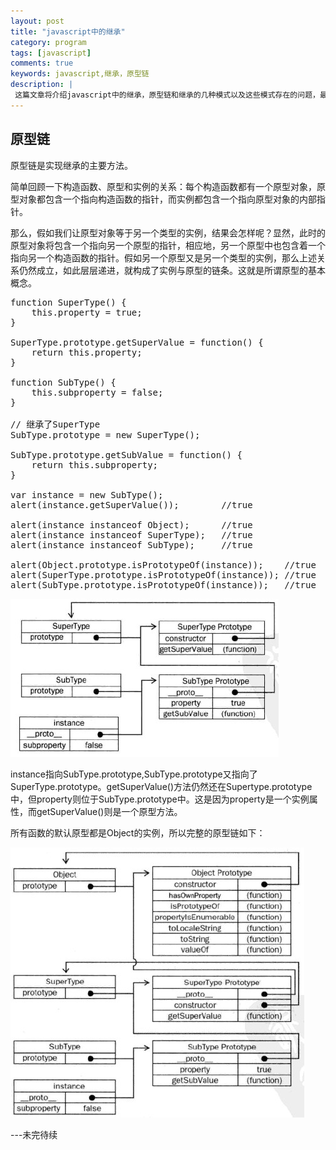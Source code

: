```yaml
---
layout: post
title: "javascript中的继承"
category: program
tags: [javascript]
comments: true
keywords: javascript,继承，原型链
description: |
 这篇文章将介绍javascript中的继承，原型链和继承的几种模式以及这些模式存在的问题，最后得到一个相对完美的继承模式。
---
```


## 原型链

原型链是实现继承的主要方法。

简单回顾一下构造函数、原型和实例的关系：每个构造函数都有一个原型对象，原型对象都包含一个指向构造函数的指针，而实例都包含一个指向原型对象的内部指针。

那么，假如我们让原型对象等于另一个类型的实例，结果会怎样呢？显然，此时的原型对象将包含一个指向另一个原型的指针，相应地，另一个原型中也包含着一个指向另一个构造函数的指针。假如另一个原型又是另一个类型的实例，那么上述关系仍然成立，如此层层递进，就构成了实例与原型的链条。这就是所谓原型的基本概念。

<pre class="prettyprint">
function SuperType() {
	this.property = true;
}

SuperType.prototype.getSuperValue = function() {
	return this.property;
}

function SubType() {
	this.subproperty = false;
}

// 继承了SuperType
SubType.prototype = new SuperType();

SubType.prototype.getSubValue = function() {
	return this.subproperty;
}

var instance = new SubType();
alert(instance.getSuperValue());       	//true

alert(instance instanceof Object);		//true
alert(instance instanceof SuperType);	//true
alert(instance instanceof SubType);		//true

alert(Object.prototype.isPrototypeOf(instance));	//true
alert(SuperType.prototype.isPrototypeOf(instance));	//true
alert(SubType.prototype.isPrototypeOf(instance));	//true
</pre>

<img src="/images/jsinherit/1.JPG" alt="">

instance指向SubType.prototype,SubType.prototype又指向了SuperType.prototype。getSuperValue()方法仍然还在Supertype.prototype中，但property则位于SubType.prototype中。这是因为property是一个实例属性，而getSuperValue()则是一个原型方法。

所有函数的默认原型都是Object的实例，所以完整的原型链如下：

<img src="/images/jsinherit/3.JPG" alt="">

---未完待续